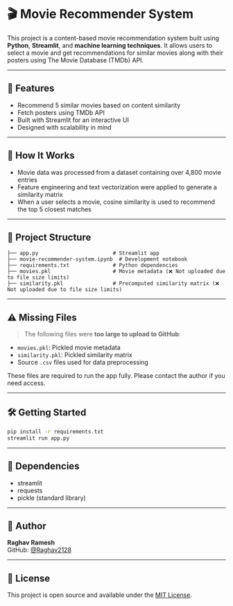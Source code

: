 # 🎬 Movie Recommender System

This project is a content-based movie recommendation system built using **Python**, **Streamlit**, and **machine learning techniques**. It allows users to select a movie and get recommendations for similar movies along with their posters using The Movie Database (TMDb) API.

---

## 🚀 Features

- Recommend 5 similar movies based on content similarity
- Fetch posters using TMDb API
- Built with Streamlit for an interactive UI
- Designed with scalability in mind

---

## 🧠 How It Works

- Movie data was processed from a dataset containing over 4,800 movie entries  
- Feature engineering and text vectorization were applied to generate a similarity matrix  
- When a user selects a movie, cosine similarity is used to recommend the top 5 closest matches  

---

## 📁 Project Structure

```
├── app.py                        # Streamlit app
├── movie-recommender-system.ipynb  # Development notebook
├── requirements.txt              # Python dependencies
├── movies.pkl                    # Movie metadata (❌ Not uploaded due to file size limits)
├── similarity.pkl                # Precomputed similarity matrix (❌ Not uploaded due to file size limits)
```

---

## ⚠️ Missing Files

> The following files were **too large to upload to GitHub**:
- `movies.pkl`: Pickled movie metadata  
- `similarity.pkl`: Pickled similarity matrix  
- Source `.csv` files used for data preprocessing  

These files are required to run the app fully. Please contact the author if you need access.

---

## 🛠️ Getting Started

```bash
pip install -r requirements.txt
streamlit run app.py
```

---

## 📌 Dependencies

- streamlit  
- requests  
- pickle (standard library)

---

## 👤 Author

**Raghav Ramesh**  
GitHub: [@Raghav2128](https://github.com/Raghav2128)

---

## 📄 License

This project is open source and available under the [MIT License](LICENSE).
